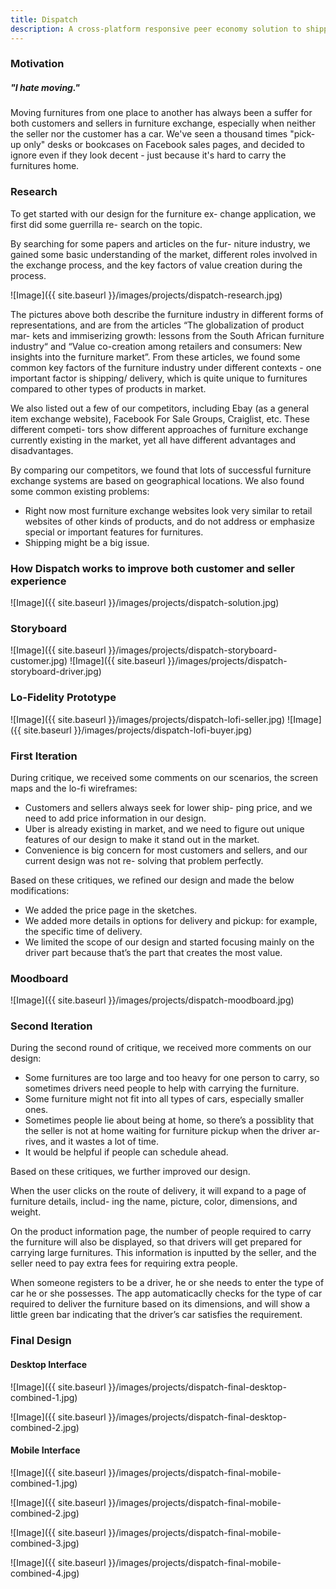 ```yaml
---
title: Dispatch
description: A cross-platform responsive peer economy solution to shipping problems in furniture exchange.
---
```


### Motivation 

##### "I hate moving."

Moving furnitures from one place to another has always been a suffer for both customers and sellers in furniture exchange, especially when neither the seller nor the customer has a car. We've seen a thousand times "pick-up only" desks or bookcases on Facebook sales pages, and decided to ignore even if they look decent - just because it's hard to carry the furnitures home.

### Research

To get started with our design for the furniture ex- change application, we first did some guerrilla re- search on the topic.

By searching for some papers and articles on the fur- niture industry, we gained some basic understanding of the market, different roles involved in the exchange process, and the key factors of value creation during the process.

![Image]({{ site.baseurl }}/images/projects/dispatch-research.jpg)

The pictures above both describe the furniture industry in different forms of representations, and are from the articles “The globalization of product mar- kets and immiserizing growth: lessons from the South African furniture industry“ and “Value co-creation among retailers and consumers: New insights into the furniture market”. From these articles, we found some common key factors of the furniture industry under different contexts - one important factor is shipping/ delivery, which is quite unique to furnitures compared to other types of products in market.

We also listed out a few of our competitors, including Ebay (as a general item exchange website), Facebook For Sale Groups, Craiglist, etc. These different competi- tors show different approaches of furniture exchange currently existing in the market, yet all have different advantages and disadvantages.

By comparing our competitors, we found that lots of successful furniture exchange systems are based on geographical locations. We also found some common existing problems:

* Right now most furniture exchange websites look very similar to retail websites of other kinds of products, and do not address or emphasize special or important features for furnitures.
* Shipping might be a big issue.

### How Dispatch works to improve both customer and seller experience

![Image]({{ site.baseurl }}/images/projects/dispatch-solution.jpg)

### Storyboard

![Image]({{ site.baseurl }}/images/projects/dispatch-storyboard-customer.jpg)
![Image]({{ site.baseurl }}/images/projects/dispatch-storyboard-driver.jpg)

### Lo-Fidelity Prototype

![Image]({{ site.baseurl }}/images/projects/dispatch-lofi-seller.jpg)
![Image]({{ site.baseurl }}/images/projects/dispatch-lofi-buyer.jpg)

### First Iteration

During critique, we received some comments on our scenarios, the screen maps and the lo-fi wireframes:

* Customers and sellers always seek for lower ship- ping price, and we need to add price information in our design.
* Uber is already existing in market, and we need to figure out unique features of our design to make it stand out in the market.
* Convenience is big concern for most customers and sellers, and our current design was not re- solving that problem perfectly.

Based on these critiques, we refined our design and made the below modifications:

* We added the price page in the sketches.
* We added more details in options for delivery and pickup: for example, the specific time of delivery.
* We limited the scope of our design and started focusing mainly on the driver part because that’s the part that creates the most value.

### Moodboard

![Image]({{ site.baseurl }}/images/projects/dispatch-moodboard.jpg)

### Second Iteration

During the second round of critique, we received more comments on our design:

* Some furnitures are too large and too heavy for one person to carry, so sometimes drivers need people to help with carrying the furniture.
* Some furniture might not fit into all types of cars, especially smaller ones.
* Sometimes people lie about being at home, so there’s a possiblity that the seller is not at home waiting for furniture pickup when the driver ar- rives, and it wastes a lot of time.
* It would be helpful if people can schedule ahead.

Based on these critiques, we further improved our design.

When the user clicks on the route of delivery, it will expand to a page of furniture details, includ- ing the name, picture, color, dimensions, and weight.

On the product information page, the number of people required to carry the furniture will also be displayed, so that drivers will get prepared for carrying large furnitures. This information is inputted by the seller, and the seller need to pay extra fees for requiring extra people.

When someone registers to be a driver, he or she needs to enter the type of car he or she possesses. The app automaticaclly checks for the type
of car required to deliver the furniture based on its dimensions, and will show a little green bar indicating that the driver’s car satisfies the requirement.

### Final Design

#### Desktop Interface

![Image]({{ site.baseurl }}/images/projects/dispatch-final-desktop-combined-1.jpg)

![Image]({{ site.baseurl }}/images/projects/dispatch-final-desktop-combined-2.jpg)

#### Mobile Interface

![Image]({{ site.baseurl }}/images/projects/dispatch-final-mobile-combined-1.jpg)

![Image]({{ site.baseurl }}/images/projects/dispatch-final-mobile-combined-2.jpg)

![Image]({{ site.baseurl }}/images/projects/dispatch-final-mobile-combined-3.jpg)

![Image]({{ site.baseurl }}/images/projects/dispatch-final-mobile-combined-4.jpg)
